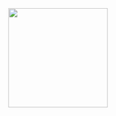 <div>
  <a href="https://github.com/igorpaiva">
  <img height="200em" src="https://github-readme-stats.vercel.app/api/top-langs/?username=igorpaiva&layout=compact&langs_count=4"/> 
</div>
